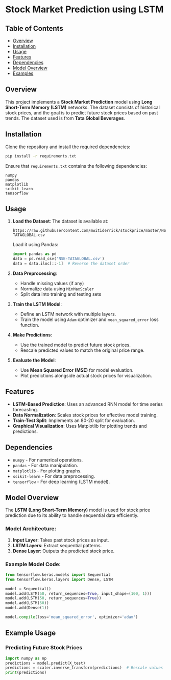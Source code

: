 # Stock Market Prediction using LSTM
## Table of Contents
- [Overview](#-overview)
- [Installation](#-installation)
- [Usage](#-usage)
- [Features](#-features)
- [Dependencies](#-dependencies)
- [Model Overview](#-model-overview)
- [Examples](#-examples)


## Overview
This project implements a **Stock Market Prediction** model using **Long Short-Term Memory (LSTM)** networks. The dataset consists of historical stock prices, and the goal is to predict future stock prices based on past trends. The dataset used is from **Tata Global Beverages**.



## Installation

Clone the repository and install the required dependencies:

```bash
pip install -r requirements.txt
```

Ensure that `requirements.txt` contains the following dependencies:

```
numpy
pandas
matplotlib
scikit-learn
tensorflow
```

## Usage

1. **Load the Dataset**:
   The dataset is available at:
   ```
   https://raw.githubusercontent.com/mwitiderrick/stockprice/master/NSE-TATAGLOBAL.csv
   ```
   Load it using Pandas:
   ```python
   import pandas as pd
   data = pd.read_csv('NSE-TATAGLOBAL.csv')
   data = data.iloc[::-1]  # Reverse the dataset order
   ```

2. **Data Preprocessing**:
   - Handle missing values (if any)
   - Normalize data using `MinMaxScaler`
   - Split data into training and testing sets

3. **Train the LSTM Model**:
   - Define an LSTM network with multiple layers.
   - Train the model using `Adam` optimizer and `mean_squared_error` loss function.

4. **Make Predictions**:
   - Use the trained model to predict future stock prices.
   - Rescale predicted values to match the original price range.

5. **Evaluate the Model**:
   - Use **Mean Squared Error (MSE)** for model evaluation.
   - Plot predictions alongside actual stock prices for visualization.

## Features

- **LSTM-Based Prediction**: Uses an advanced RNN model for time series forecasting.
- **Data Normalization**: Scales stock prices for effective model training.
- **Train-Test Split**: Implements an 80-20 split for evaluation.
- **Graphical Visualization**: Uses Matplotlib for plotting trends and predictions.

## Dependencies

- `numpy` - For numerical operations.
- `pandas` - For data manipulation.
- `matplotlib` - For plotting graphs.
- `scikit-learn` - For data preprocessing.
- `tensorflow` - For deep learning (LSTM model).

## Model Overview

The **LSTM (Long Short-Term Memory)** model is used for stock price prediction due to its ability to handle sequential data efficiently.

### Model Architecture:
1. **Input Layer**: Takes past stock prices as input.
2. **LSTM Layers**: Extract sequential patterns.
3. **Dense Layer**: Outputs the predicted stock price.

### Example Model Code:
```python
from tensorflow.keras.models import Sequential
from tensorflow.keras.layers import Dense, LSTM

model = Sequential()
model.add(LSTM(50, return_sequences=True, input_shape=(100, 1)))
model.add(LSTM(50, return_sequences=True))
model.add(LSTM(50))
model.add(Dense(1))

model.compile(loss='mean_squared_error', optimizer='adam')
```

## Example Usage

### Predicting Future Stock Prices

```python
import numpy as np
predictions = model.predict(X_test)
predictions = scaler.inverse_transform(predictions)  # Rescale values
print(predictions)
```




